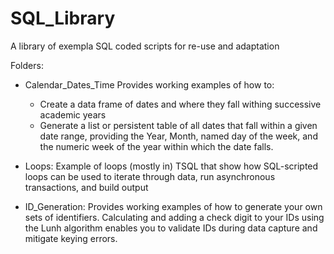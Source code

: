 # SQL_Library

A library of exempla SQL coded scripts for re-use and adaptation

Folders:

- Calendar_Dates_Time
  Provides working examples of how to:
  - Create a data frame of dates and where they fall withing successive academic years
  - Generate a list or persistent table of all dates that fall within a given date range,
    providing the Year, Month, named day of the week, and the numeric week of the year         within which the date falls.

- Loops: Example of loops (mostly in) TSQL that show how SQL-scripted loops can be used to iterate through data, run asynchronous transactions, and build output 

- ID_Generation: Provides working examples of how to generate your own sets of identifiers. Calculating and adding a check digit to your IDs using the Lunh algorithm enables you to validate IDs during data capture and mitigate keying errors.

